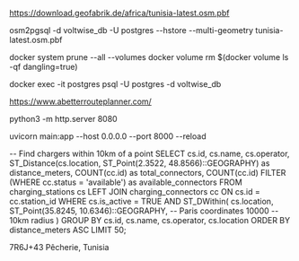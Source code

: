 https://download.geofabrik.de/africa/tunisia-latest.osm.pbf

osm2pgsql -d voltwise_db -U postgres --hstore --multi-geometry tunisia-latest.osm.pbf


docker system prune --all --volumes
docker volume rm $(docker volume ls -qf dangling=true)

docker exec -it postgres psql -U postgres -d voltwise_db


https://www.abetterrouteplanner.com/

python3 -m http.server 8080


 uvicorn main:app --host 0.0.0.0 --port 8000 --reload



-- Find chargers within 10km of a point
SELECT 
    cs.id,
    cs.name,
    cs.operator,
    ST_Distance(cs.location, ST_Point(2.3522, 48.8566)::GEOGRAPHY) as distance_meters,
    COUNT(cc.id) as total_connectors,
    COUNT(cc.id) FILTER (WHERE cc.status = 'available') as available_connectors
FROM charging_stations cs
LEFT JOIN charging_connectors cc ON cs.id = cc.station_id
WHERE 
    cs.is_active = TRUE
    AND ST_DWithin(
        cs.location, 
        ST_Point(35.8245, 10.6346)::GEOGRAPHY, -- Paris coordinates
        10000 -- 10km radius
    )
GROUP BY cs.id, cs.name, cs.operator, cs.location
ORDER BY distance_meters ASC
LIMIT 50;



7R6J+43 Pêcherie, Tunisia
